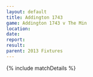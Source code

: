 ```yaml
---
layout: default
title: Addington 1743
game: Addington 1743 v The Min
location: 
date: 
report: 
result: 
parent: 2013 Fixtures
---
```


{% include matchDetails %}
